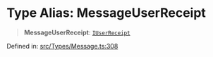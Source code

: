 # Type Alias: MessageUserReceipt

> **MessageUserReceipt**: [`IUserReceipt`](../namespaces/proto/interfaces/IUserReceipt.md)

Defined in: [src/Types/Message.ts:308](https://github.com/Fokusdotid/bail/blob/99acc683da8779d62a0509bb4108fdb35cb2b061/src/Types/Message.ts#L308)
